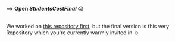 **==> Open <i>StudentsCostFinal</i>** 😱

<br>We worked on <a href="https://github.com/dorianflagrant/studentscost">this repository first</a>, but the final version is this very Repository which you're currently warmly invited in ☺️
